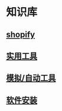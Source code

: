 # 知识库


## [shopify](./shopify.md)
## [实用工具](./util.md)
## [模拟/自动工具](./auto.md)
## [软件安装](./install.md)
